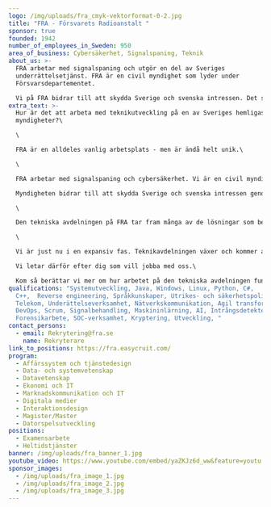 ```yaml
---
logo: /img/uploads/fra_cmyk-vektorformat-0-2.jpg
title: "FRA - Försvarets Radioanstalt "
sponsor: true
founded: 1942
number_of_employees_in_Sweden: 950
area_of_business: Cybersäkerhet, Signalspaning, Teknik
about_us: >-
  FRA arbetar med signalspaning och utgör en del av Sveriges
  underrättelsetjänst. FRA är en civil myndighet som lyder under
  Försvarsdepartementet. 

  Vi på FRA bidrar till att skydda Sverige och svenska intressen. Det sker genom att vi ger våra uppdragsgivare information om viktiga utländska förhållanden av betydelse för svensk utrikes-, säkerhets- och försvarspolitik. Det sker också genom vårt arbete med att skapa förutsättningar för ett cyberförsvar och att bidra till att skydda samhällsviktiga informationssystem.
extra_text: >-
  Hur är det att arbeta med teknikutveckling på en av Sveriges hemligaste
  myndigheter?\

  \

  FRA är en alldeles vanlig arbetsplats - men är ändå helt unik.\

  \

  FRA arbetar med signalspaning och cybersäkerhet. Vi är en civil myndighet som utgör en del av Sveriges underrättelsetjänst.\

  Myndigheten bidrar till att skydda Sverige och svenska intressen genom att leverera unik information om viktiga utländska förhållanden till våra uppdragsgivare.Vi är en civil myndighet och arbetar på uppdrag av bland andra Regeringen, Försvarsmakten och Säkerhetspolisen.\

  \

  Den tekniska avdelningen på FRA tar fram många av de lösningar som behövs för att kunna bedriva vår verksamhet.Mycket av det vi behöver går inte att hitta någon annanstans - den tekniska spännvidden hos oss sträcker sig från normal IT-drift till avancerad signalbehandling och superdatorer.\

  \

  Vi är just nu i en expansiv fas. Teknikavdelningen växer och kommer att fortsätta göra det under de kommande åren.\

  Vi letar därför efter dig som vill jobba med oss.\

  Kom så berättar vi mer om hur arbetet på den tekniska avdelningen fungerar.
qualifications: "Systemutveckling, Java, Windows, Linux, Python, C#,
  C++,  Reverse engineering, Språkkunskaper, Utrikes- och säkerhetspolitik,
  Telekom, Underättelseverksamhet, Nätverkskommunikation, Agil transformation,
  DevOps, Scrum, Signalbehandling, Maskininlärning, AI, Intrångsdetektering,
  Forensikarbete, SOC-verksamhet, Kryptering, Utveckling, "
contact_persons:
  - email: Rekrytering@fra.se
    name: Rekryterare
link_to_positions: https://fra.easycruit.com/
program:
  - Affärssystem och tjänstedesign
  - Data- och systemvetenskap
  - Datavetenskap
  - Ekonomi och IT
  - Marknadskommunikation och IT
  - Digitala medier
  - Interaktionsdesign
  - Magister/Master
  - Datorspelsutveckling
positions:
  - Examensarbete
  - Heltidstjänster
banner: /img/uploads/fra_banner_1.jpg
youtube_video: https://www.youtube.com/embed/yaZKJz6d_ww&feature=youtu.be
sponsor_images:
  - /img/uploads/fra_image_1.jpg
  - /img/uploads/fra_image_2.jpg
  - /img/uploads/fra_image_3.jpg
---
```

